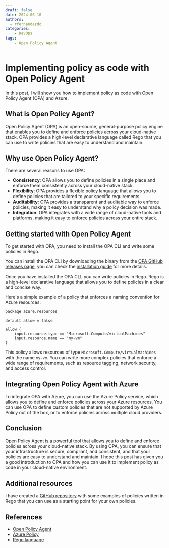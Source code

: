 ```yaml
---
draft: false
date: 2024-06-10
authors:
  - rfernandezdo
categories:    
    - DevOps    
tags:
    - Open Policy Agent
---
```


# Implementing policy as code with Open Policy Agent

In this post, I will show you how to implement policy as code with Open Policy Agent (OPA) and Azure.

## What is Open Policy Agent?

Open Policy Agent (OPA) is an open-source, general-purpose policy engine that enables you to define and enforce policies across your cloud-native stack. OPA provides a high-level declarative language called Rego that you can use to write policies that are easy to understand and maintain.

## Why use Open Policy Agent?

There are several reasons to use OPA:

- **Consistency**: OPA allows you to define policies in a single place and enforce them consistently across your cloud-native stack.
- **Flexibility**: OPA provides a flexible policy language that allows you to define policies that are tailored to your specific requirements.
- **Auditability**: OPA provides a transparent and auditable way to enforce policies, making it easy to understand why a policy decision was made.
- **Integration**: OPA integrates with a wide range of cloud-native tools and platforms, making it easy to enforce policies across your entire stack.

## Getting started with Open Policy Agent

To get started with OPA, you need to install the OPA CLI and write some policies in Rego.

You can install the OPA CLI by downloading the binary from the [OPA GitHub releases page](https://github.com/open-policy-agent/opa/releases), you can check the [installation guide](https://www.openpolicyagent.org/docs/latest/#running-opa) for more details.

Once you have installed the OPA CLI, you can write policies in Rego. Rego is a high-level declarative language that allows you to define policies in a clear and concise way.

Here's a simple example of a policy that enforces a naming convention for Azure resources:

```rego
package azure.resources

default allow = false

allow {
    input.resource.type == "Microsoft.Compute/virtualMachines"
    input.resource.name == "my-vm"
}
```

This policy allows resources of type `Microsoft.Compute/virtualMachines` with the name `my-vm`. You can write more complex policies that enforce a wide range of requirements, such as resource tagging, network security, and access control.

## Integrating Open Policy Agent with Azure

To integrate OPA with Azure, you can use the Azure Policy service, which allows you to define and enforce policies across your Azure resources. You can use OPA to define custom policies that are not supported by Azure Policy out of the box, or to enforce policies across multiple cloud providers.

## Conclusion

Open Policy Agent is a powerful tool that allows you to define and enforce policies across your cloud-native stack. By using OPA, you can ensure that your infrastructure is secure, compliant, and consistent, and that your policies are easy to understand and maintain. I hope this post has given you a good introduction to OPA and how you can use it to implement policy as code in your cloud-native environment.

## Additional resources

I have created a [GitHub repository](https://github.com/rfernandezdo/rego-examples) with some examples of policies written in Rego that you can use as a starting point for your own policies.

## References

- [Open Policy Agent](https://www.openpolicyagent.org/)
- [Azure Policy](https://docs.microsoft.com/en-us/azure/governance/policy/overview)
- [Rego language](https://www.openpolicyagent.org/docs/latest/policy-language/)
